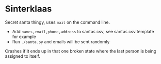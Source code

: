 # Sinterklaas

Secret santa thingy, uses `mail` on the command line.

 - Add `names,email,phone,address` to santas.csv, see santas.csv.template for example
 - Run `./santa.py` and emails will be sent randomly

Crashes if it ends up in that one broken state where the last person is being
assigned to itself.

